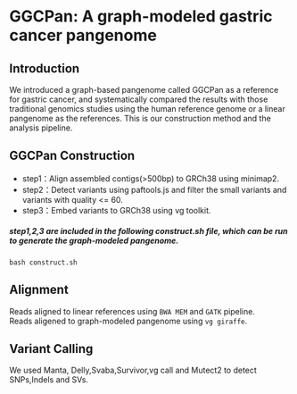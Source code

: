 # GGCPan: A graph-modeled gastric cancer pangenome
## Introduction
We introduced a graph-based pangenome called GGCPan as a reference for gastric cancer, and systematically compared the results with those traditional genomics studies using the human reference genome or a linear pangenome as the references. This is our construction method and the analysis pipeline.
## GGCPan Construction
* step1：Align assembled contigs(>500bp) to GRCh38 using minimap2.
* step2：Detect variants using paftools.js and filter the small variants and variants with quality <= 60.
* step3：Embed variants to GRCh38 using vg toolkit.
##### step1,2,3 are included in the following construct.sh file, which can be run to generate the graph-modeled pangenome.
```
bash construct.sh
```
## Alignment
Reads aligned to linear references using `BWA MEM` and `GATK` pipeline.   
Reads aligened to graph-modeled pangenome using `vg giraffe`.
## Variant Calling
We used Manta, Delly,Svaba,Survivor,vg call and Mutect2 to detect SNPs,Indels and SVs.
